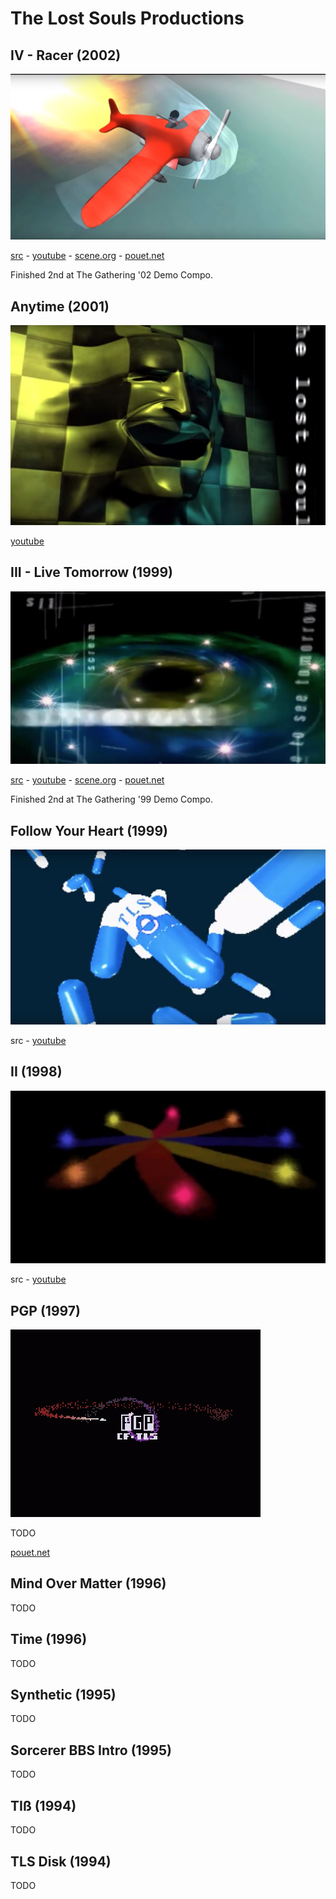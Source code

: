 # The Lost Souls Productions

## IV - Racer (2002)
[![screenshot](images/IV-screenshot01.jpg)](https://www.youtube.com/watch?v=mHV_oIYZyEg)

[src](https://github.com/the-lost-souls/IV) - 
[youtube](https://www.youtube.com/watch?v=mHV_oIYZyEg) - 
[scene.org](https://files.scene.org/view/parties/2002/thegathering02/demo/iv_-_racer_by_tls.zip) - 
[pouet.net](http://www.pouet.net/prod.php?which=5555)

Finished 2nd at The Gathering '02 Demo Compo.

## Anytime (2001)
[![screenshot](images/anytime-screenshot01.jpg)](https://www.youtube.com/watch?v=_ubBTbGcLv8)

[youtube](https://www.youtube.com/watch?v=_ubBTbGcLv8)

## III - Live Tomorrow (1999)
[![screenshot](images/III-screenshot01.jpg)](https://www.youtube.com/watch?v=Rd-w4rKwvr4)

[src](https://github.com/the-lost-souls/III) - 
[youtube](https://www.youtube.com/watch?v=Rd-w4rKwvr4) - 
[scene.org](https://files.scene.org/view/parties/1999/thegathering99/demo/tls_iii.zip) - 
[pouet.net](http://www.pouet.net/prod.php?which=5919)

Finished 2nd at The Gathering '99 Demo Compo.

## Follow Your Heart (1999)
[![screenshot](images/FYH-screenshot01.jpg)](https://www.youtube.com/watch?v=u9j6pc9UeRs)

src - 
[youtube](https://www.youtube.com/watch?v=Rd-w4rKwvr4)

## II (1998)
[![screenshot](images/II-screenshot01.jpg)](https://www.youtube.com/watch?v=SQGvSi6TyXA)

src - 
[youtube](https://www.youtube.com/watch?v=SQGvSi6TyXA)

## PGP (1997)
[![screenshot](images/pgp-screenshot01.gif)](https://www.youtube.com/watch?v=u9j6pc9UeRs)

TODO

[pouet.net](http://www.pouet.net/prod.php?which=15848)

## Mind Over Matter (1996)
TODO

## Time (1996)
TODO

## Synthetic (1995)
TODO

## Sorcerer BBS Intro (1995)
TODO

## TIß (1994)
TODO

## TLS Disk (1994)
TODO



